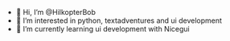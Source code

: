 - 👋 Hi, I’m @HilkopterBob
- 👀 I’m interested in python, textadventures and ui development
- 🌱 I’m currently learning ui development with Nicegui

<!---
HilkopterBob/HilkopterBob is a ✨ special ✨ repository because its `README.md` (this file) appears on your GitHub profile.
You can click the Preview link to take a look at your changes.
---->
